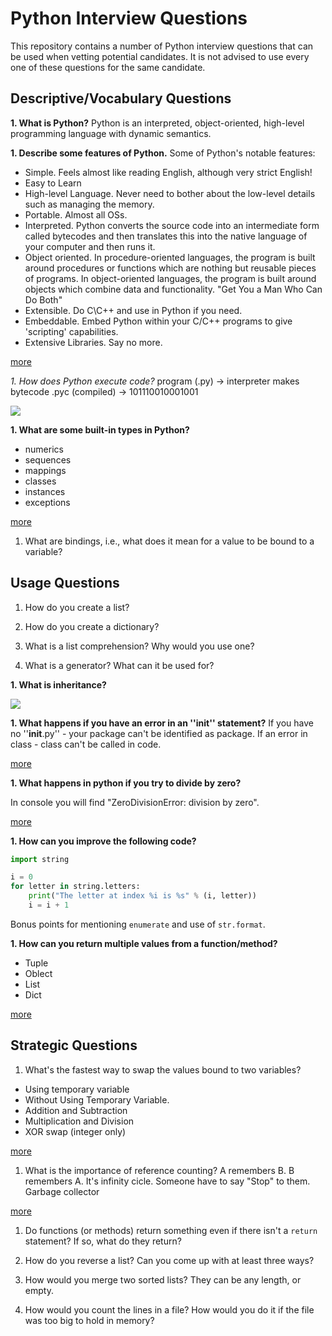 # Python Interview Questions

This repository contains a number of Python interview questions that can be 
used when vetting potential candidates. It is not advised to use every one of 
these questions for the same candidate.

## Descriptive/Vocabulary Questions

**1. What is Python?**
Python is an interpreted, object-oriented, high-level programming language with dynamic semantics.

**1. Describe some features of Python.**
Some of Python's notable features:

- Simple. Feels almost like reading English, although very strict English!
- Easy to Learn
- High-level Language. Never need to bother about the low-level details such as managing the memory.
- Portable. Almost all OSs.
- Interpreted. Python converts the source code into an intermediate form called bytecodes and then translates this into the native language of your computer and then runs it.
- Object oriented. In procedure-oriented languages, the program is built around procedures or functions which are nothing but reusable pieces of programs. In object-oriented languages, the program is built around objects which combine data and functionality. "Get You a Man Who Can Do Both"
- Extensible. Do C\C++ and use in Python if you need. 
- Embeddable. Embed Python within your C/C++ programs to give 'scripting' capabilities.
- Extensive Libraries. Say no more.

<a href="https://www.ibiblio.org/g2swap/byteofpython/read/features-of-python.html">more</a>

*1. How does Python execute code?*
program (.py) -> interpreter makes bytecode .pyc (compiled) -> 101110010001001

<a href="https://www.safaribooksonline.com/library/view/head-first-programming/9780596806682/httpatomoreillycomsourceoreillyimages1754076.png.jpg"><img src="https://www.safaribooksonline.com/library/view/head-first-programming/9780596806682/httpatomoreillycomsourceoreillyimages1754076.png.jpg"></a>

**1. What are some built-in types in Python?**
- numerics
- sequences
- mappings
- classes
- instances
- exceptions

<a href="https://docs.python.org/3/library/stdtypes.html#built-in-types">more</a>

1. What are bindings, i.e., what does it mean for a value to be bound to a
   variable?

## Usage Questions

1. How do you create a list?

1. How do you create a dictionary?

1. What is a list comprehension? Why would you use one?

1. What is a generator? What can it be used for?

**1. What is inheritance?**

<a href="http://www.trytoprogram.com/python-programming/python-inheritance/"><img src="http://www.trytoprogram.com/images/python-inheritance.jpg"></a>

**1. What happens if you have an error in an ''__init__'' statement?**
If you have no ''__init__.py'' - your package can't be identified as package.
If an error in class -  class can't be called in code.

<a href="https://docs.python.org/2/reference/datamodel.html#object.__init__">more</a>


**1. What happens in python if you try to divide by zero?**

In console you will find "ZeroDivisionError: division by zero".

<a href="https://stackoverflow.com/questions/22085864/python-divide-by-0-error">more</a>


**1. How can you improve the following code?**

   ```python
   import string

   i = 0
   for letter in string.letters:
       print("The letter at index %i is %s" % (i, letter))
       i = i + 1
   ```

   Bonus points for mentioning `enumerate` and use of `str.format`.

**1. How can you return multiple values from a function/method?**
- Tuple
- Oblect
- List
- Dict

<a href="https://stackoverflow.com/questions/354883/how-do-you-return-multiple-values-in-python">more</a>

## Strategic Questions

1. What's the fastest way to swap the values bound to two variables?
- Using temporary variable
- Without Using Temporary Variable. 
- Addition and Subtraction
- Multiplication and Division
- XOR swap (integer only)

<a href="https://www.programiz.com/python-programming/examples/swap-variables">more</a>

1. What is the importance of reference counting?
A remembers B. B remembers A. It's infinity cicle. Someone have to say "Stop" to them. Garbage collector

<a href="https://docs.python.org/2.0/ext/refcountsInPython.html">more</a>

1. Do functions (or methods) return something even if there isn't a `return`
   statement? If so, what do they return?

1. How do you reverse a list? Can you come up with at least three ways? 

1. How would you merge two sorted lists? They can be any length, or empty. 

1. How would you count the lines in a file? How would you do it if the file was too big to hold in memory?





